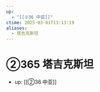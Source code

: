 ```yaml
---
up:
  - "[[②36 中亚]]"
ctime: 2025-03-01T13:13:19
aliases:
  - 塔吉克斯坦
---
```


# ②365 塔吉克斯坦

- up: [[②36 中亚]]
